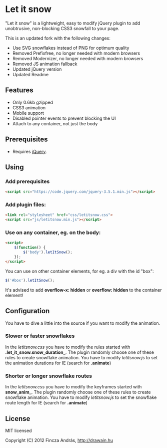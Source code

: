 # Let it snow

"Let it snow" is a lightweight, easy to modify jQuery plugin to add unobtrusive, non-blocking CSS3 snowfall to your page.

This is an updated fork with the following changes:

- Use SVG snowflakes instead of PNG for optimum quality
- Removed Prefixfree, no longer needed with modern browsers
- Removed Modernizer, no longer needed with modern browsers
- Removed JS animation fallback
- Updated jQuery version
- Updated Readme

## Features

- Only 0.6kb gzipped
- CSS3 animation
- Mobile support
- Disabled pointer events to prevent blocking the UI
- Attach to any container, not just the body

## Prerequisites

- Requires [jQuery](https://jquery.com/download/).

## Using

### Add prerequisites

```html
<script src="https://code.jquery.com/jquery-3.5.1.min.js"></script>
```

### Add plugin files:

```html
<link rel="stylesheet" href="css/letitsnow.css">
<script src="js/letitsnow.min.js"></script>
```

### Use on any container, eg. on the body:

```html
<script>
    $(function() {
        $('body').letItSnow();
    });
</script>
```

You can use on other container elements, for eg. a div with the id "box":

```js
$('#box').letItSnow();
```

It's advised to add **overflow-x: hidden** or **overflow: hidden** to the container element!

## Configuration

You have to dive a little into the source if you want to modify the animation.

### Slower or faster snowflakes

In the *letitsnow.css* you have to modify the rules started with **.let_it_snow.snow_duration_**. The plugin randomly choose one of these rules to create snowflake animation. You have to modify *letitsnow.js* to set the animation durations for IE (search for **.animate**)

### Shorter or longer snowflake routes

In the *letitsnow.css* you have to modify the keyframes started with **snow_anim_**. The plugin randomly choose one of these rules to create snowflake animation. You have to modify *letitsnow.js* to set the snowflake route length for IE (search for **.animate**)

## License

MIT licensed

Copyright (C) 2012 Fincza András, http://drawain.hu